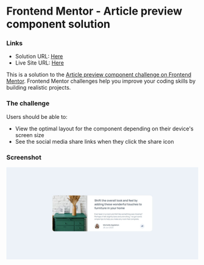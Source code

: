 # Frontend Mentor - Article preview component solution

### Links

- Solution URL: [Here](https://www.frontendmentor.io/solutions/responsive-page-BkaY9yZUq)
- Live Site URL: [Here](https://gabyeager.github.io/Front-End-Mentor-Challenges/Newbie/Article%20preview%20component/)

This is a solution to the [Article preview component challenge on Frontend Mentor](https://www.frontendmentor.io/challenges/article-preview-component-dYBN_pYFT). Frontend Mentor challenges help you improve your coding skills by building realistic projects. 

### The challenge

Users should be able to:

- View the optimal layout for the component depending on their device's screen size
- See the social media share links when they click the share icon

### Screenshot

![](./design/screenshot.jpeg)
